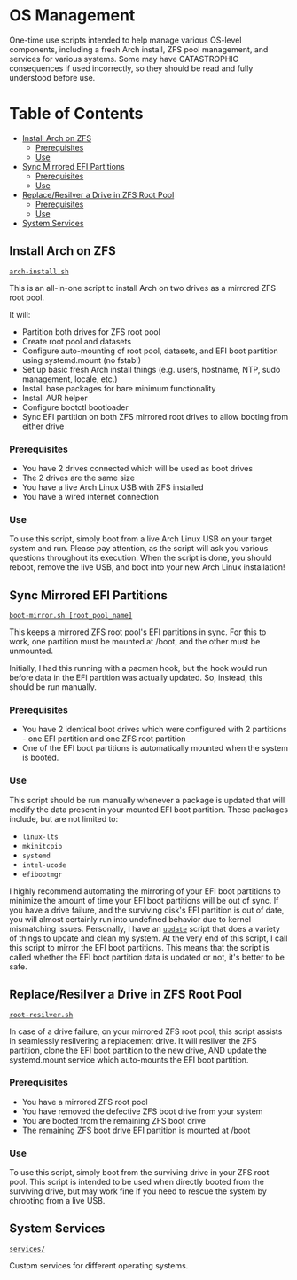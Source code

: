 # OS Management

One-time use scripts intended to help manage various OS-level components, including a fresh Arch install, ZFS pool management, and services for various systems.
Some may have CATASTROPHIC consequences if used incorrectly, so they should be read and fully understood before use.




# Table of Contents

- [Install Arch on ZFS](#Install-Arch-on-ZFS)
  - [Prerequisites](#Prerequisites)
  - [Use](#Use)
- [Sync Mirrored EFI Partitions](#Sync-Mirrored-EFI-Partitions)
  - [Prerequisites](#Prerequisites-1)
  - [Use](#Use-1)
- [Replace/Resilver a Drive in ZFS Root Pool](#Replace/Resilver-a-Drive-in-ZFS-Root-Pool)
  - [Prerequisites](#Prerequisites-2)
  - [Use](#Use-2)
- [System Services](#System-Services)




## Install Arch on ZFS
[`arch-install.sh`](arch-install.sh)

This is an all-in-one script to install Arch on two drives as a mirrored ZFS root pool.

It will:
- Partition both drives for ZFS root pool
- Create root pool and datasets
- Configure auto-mounting of root pool, datasets, and EFI boot partition using systemd.mount (no fstab!)
- Set up basic fresh Arch install things (e.g. users, hostname, NTP, sudo management, locale, etc.)
- Install base packages for bare minimum functionality
- Install AUR helper
- Configure bootctl bootloader
- Sync EFI partition on both ZFS mirrored root drives to allow booting from either drive

### Prerequisites
- You have 2 drives connected which will be used as boot drives
- The 2 drives are the same size
- You have a live Arch Linux USB with ZFS installed
- You have a wired internet connection

### Use
To use this script, simply boot from a live Arch Linux USB on your target system and run.
Please pay attention, as the script will ask you various questions throughout its execution.
When the script is done, you should reboot, remove the live USB, and boot into your new Arch Linux installation!




## Sync Mirrored EFI Partitions
[`boot-mirror.sh [root_pool_name]`](boot-mirror.sh)

This keeps a mirrored ZFS root pool's EFI partitions in sync.
For this to work, one partition must be mounted at /boot, and the other must be unmounted.

Initially, I had this running with a pacman hook, but the hook would run before data in the EFI partition was actually updated.
So, instead, this should be run manually.

### Prerequisites
- You have 2 identical boot drives which were configured with 2 partitions - one EFI partition and one ZFS root partition
- One of the EFI boot partitions is automatically mounted when the system is booted.

### Use
This script should be run manually whenever a package is updated that will modify the data present in your mounted EFI boot partition.
These packages include, but are not limited to:
- `linux-lts`
- `mkinitcpio`
- `systemd`
- `intel-ucode`
- `efibootmgr`

I highly recommend automating the mirroring of your EFI boot partitions to minimize the amount of time your EFI boot partitions will be out of sync.
If you have a drive failure, and the surviving disk's EFI partition is out of date, you will almost certainly run into undefined behavior due to kernel mismatching issues.
Personally, I have an [`update`](../bin/update) script that does a variety of things to update and clean my system.
At the very end of this script, I call this script to mirror the EFI boot partitions.
This means that the script is called whether the EFI boot partition data is updated or not, it's better to be safe.



## Replace/Resilver a Drive in ZFS Root Pool
[`root-resilver.sh`](root-resilver.sh)

In case of a drive failure, on your mirrored ZFS root pool, this script assists in seamlessly resilvering a replacement drive.
It will resilver the ZFS partition, clone the EFI boot partition to the new drive, AND update the systemd.mount service which auto-mounts the EFI boot partition.

### Prerequisites
- You have a mirrored ZFS root pool
- You have removed the defective ZFS boot drive from your system
- You are booted from the remaining ZFS boot drive
- The remaining ZFS boot drive EFI partition is mounted at /boot

### Use
To use this script, simply boot from the surviving drive in your ZFS root pool.
This script is intended to be used when directly booted from the surviving drive, but may work fine if you need to rescue the system by chrooting from a live USB.




## System Services
[`services/`](services/)

Custom services for different operating systems.
